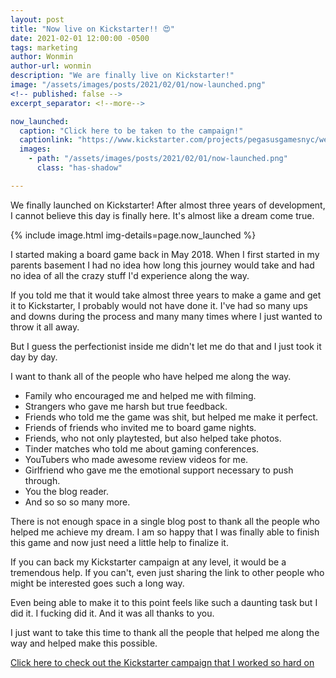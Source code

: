 ```yaml
---
layout: post
title: "Now live on Kickstarter!! 😍"
date: 2021-02-01 12:00:00 -0500
tags: marketing
author: Wonmin
author-url: wonmin
description: "We are finally live on Kickstarter!"
image: "/assets/images/posts/2021/02/01/now-launched.png"
<!-- published: false -->
excerpt_separator: <!--more-->

now_launched:
  caption: "Click here to be taken to the campaign!"
  captionlink: "https://www.kickstarter.com/projects/pegasusgamesnyc/welcome-to-sysifus-corp-a-cut-throat-corporate-board-game"
  images:
    - path: "/assets/images/posts/2021/02/01/now-launched.png"
      class: "has-shadow"

---
```


We finally launched on Kickstarter! After almost three years of development, I cannot believe this day is finally here. It's almost like a dream come true.

{% include image.html img-details=page.now_launched %}

I started making a board game back in May 2018. When I first started in my parents basement I had no idea how long this journey would take and had no idea of all the crazy stuff I'd experience along the way.

<!--more-->

If you told me that it would take almost three years to make a game and get it to Kickstarter, I probably would not have done it. I've had so many ups and downs during the process and many many times where I just wanted to throw it all away.

But I guess the perfectionist inside me didn't let me do that and I just took it day by day.

I want to thank all of the people who have helped me along the way.

- Family who encouraged me and helped me with filming.
- Strangers who gave me harsh but true feedback.
- Friends who told me the game was shit, but helped me make it perfect.
- Friends of friends who invited me to board game nights.
- Friends, who not only playtested, but also helped take photos.
- Tinder matches who told me about gaming conferences.
- YouTubers who made awesome review videos for me.
- Girlfriend who gave me the emotional support necessary to push through.
- You the blog reader.
- And so so so many more.

There is not enough space in a single blog post to thank all the people who helped me achieve my dream. I am so happy that I was finally able to finish this game and now just need a little help to finalize it.

If you can back my Kickstarter campaign at any level, it would be a tremendous help. If you can't, even just sharing the link to other people who might be interested goes such a long way.

Even being able to make it to this point feels like such a daunting task but I did it. I fucking did it. And it was all thanks to you.

I just want to take this time to thank all the people that helped me along the way and helped make this possible.

[Click here to check out the Kickstarter campaign that I worked so hard on](https://www.kickstarter.com/projects/pegasusgamesnyc/welcome-to-sysifus-corp-a-cut-throat-corporate-board-game)
